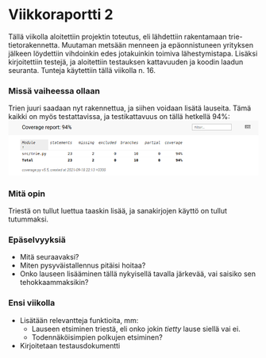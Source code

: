 # Viikkoraportti 2

Tällä viikolla aloitettiin projektin toteutus, eli lähdettiin rakentamaan trie-tietorakennetta. Muutaman metsään menneen ja epäonnistuneen yrityksen jälkeen löydettiin vihdoinkin edes jotakuinkin toimiva lähestymistapa. Lisäksi kirjoitettiin testejä, ja aloitettiin testauksen kattavuuden ja koodin laadun seuranta. Tunteja käytettiin tällä viikolla n. 16.

### Missä vaiheessa ollaan
Trien juuri saadaan nyt rakennettua, ja siihen voidaan lisätä lauseita. Tämä kaikki on myös testattavissa, ja testikattavuus on tällä hetkellä 94%:
![](https://raw.githubusercontent.com/MillaKelhu/Lausegeneraattori_tiralabra2021/main/dokumentaatio/kuvat/testikattavuus_vko2.png)

### Mitä opin
Triestä on tullut luettua taaskin lisää, ja sanakirjojen käyttö on tullut tutummaksi.

### Epäselvyyksiä
* Mitä seuraavaksi?
* Miten pysyväistallennus pitäisi hoitaa?
* Onko lauseen lisääminen tällä nykyisellä tavalla järkevää, vai saisiko sen tehokkaammaksikin?

### Ensi viikolla
* Lisätään relevantteja funktioita, mm:
  * Lauseen etsiminen triestä, eli onko jokin _tietty_ lause siellä vai ei.
  * Todennäköisimpien polkujen etsiminen?
* Kirjoitetaan testausdokumentti
